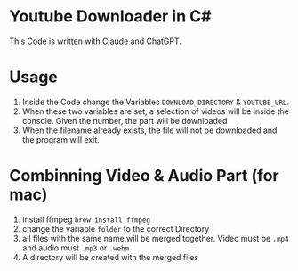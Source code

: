 # Youtube Downloader in C#
This Code is written with Claude and ChatGPT.

# Usage
1. Inside the Code change the Variables `DOWNLOAD_DIRECTORY` & `YOUTUBE_URL`.
2. When these two variables are set, a selection of videos will be inside the console. Given the number, the part will be downloaded
3. When the filename already exists, the file will not be downloaded and the program will exit.

# Combinning Video & Audio Part (for mac)
1. install ffmpeg `brew install ffmpeg`
2. change the variable `folder` to the correct Directory
3. all files with the same name will be merged together. Video must be `.mp4` and audio must `.mp3` or `.webm`
4. A directory will be created with the merged files
